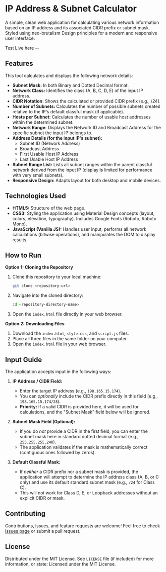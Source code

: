 # IP Address & Subnet Calculator

A simple, clean web application for calculating various network information based on an IP address and its associated CIDR prefix or subnet mask. Styled using neo-brutalism Design principles for a modern and responsive user interface.

Test Live here -- 
<!-- Optional: Add a screenshot! -->
<!-- ![App Screenshot](path/to/your/screenshot.png) -->

## Features

This tool calculates and displays the following network details:

*   **Subnet Mask:** In both Binary and Dotted Decimal format.
*   **Network Class:** Identifies the class (A, B, C, D, E) of the input IP address.
*   **CIDR Notation:** Shows the calculated or provided CIDR prefix (e.g., /24).
*   **Number of Subnets:** Calculates the number of possible subnets created relative to the IP's default classful mask (if applicable).
*   **Hosts per Subnet:** Calculates the number of usable host addresses within the determined subnet.
*   **Network Range:** Displays the Network ID and Broadcast Address for the specific subnet the input IP belongs to.
*   **Address Details (for the input IP's subnet):**
    *   Subnet ID (Network Address)
    *   Broadcast Address
    *   First Usable Host IP Address
    *   Last Usable Host IP Address
*   **Subnet Range List:** Lists all subnet ranges within the parent classful network derived from the input IP (display is limited for performance with very small subnets).
*   **Responsive Design:** Adapts layout for both desktop and mobile devices.

## Technologies Used

*   **HTML5:** Structure of the web page.
*   **CSS3:** Styling the application using Material Design concepts (layout, colors, elevation, typography). Includes Google Fonts (Roboto, Roboto Mono).
*   **JavaScript (Vanilla JS):** Handles user input, performs all network calculations (bitwise operations), and manipulates the DOM to display results.

## How to Run

**Option 1: Cloning the Repository**

1.  Clone this repository to your local machine:
    ```bash
    git clone <repository-url>
    ```
2.  Navigate into the cloned directory:
    ```bash
    cd <repository-directory-name>
    ```
3.  Open the `index.html` file directly in your web browser.

**Option 2: Downloading Files**

1.  Download the `index.html`, `style.css`, and `script.js` files.
2.  Place all three files in the same folder on your computer.
3.  Open the `index.html` file in your web browser.

## Input Guide

The application accepts input in the following ways:

1.  **IP Address / CIDR Field:**
    *   Enter the target IP address (e.g., `198.165.15.174`).
    *   You can *optionally* include the CIDR prefix directly in this field (e.g., `198.165.15.174/28`).
    *   **Priority:** If a valid CIDR is provided here, it will be used for calculations, and the "Subnet Mask" field below will be ignored.

2.  **Subnet Mask Field (Optional):**
    *   If you do *not* provide a CIDR in the first field, you can enter the subnet mask here in standard dotted decimal format (e.g., `255.255.255.240`).
    *   The application validates if the mask is mathematically correct (contiguous ones followed by zeros).

3.  **Default Classful Mask:**
    *   If *neither* a CIDR prefix nor a subnet mask is provided, the application will attempt to determine the IP address class (A, B, or C only) and use its default standard subnet mask (e.g., `/24` for Class C).
    *   This will not work for Class D, E, or Loopback addresses without an explicit CIDR or mask.

## Contributing

Contributions, issues, and feature requests are welcome! Feel free to check [issues page](<link-to-issues-if-applicable>) or submit a pull request.

## License

Distributed under the MIT License. See `LICENSE` file (if included) for more information, or state: Licensed under the MIT License.
